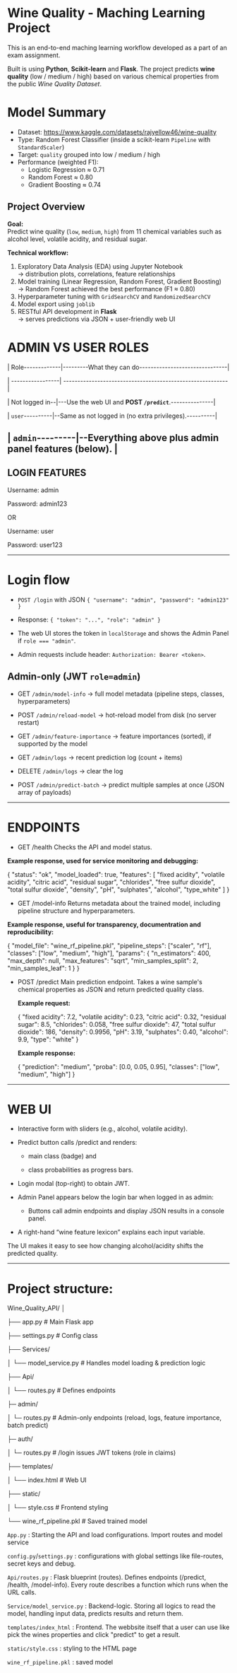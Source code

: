 # Wine Quality - Maching Learning Project

This is an end-to-end maching learning workflow developed as a part of an exam assignment.

Built is using **Python**, **Scikit-learn** and **Flask**. The project predicts **wine quality** (low / medium / high) based on various chemical properties from the public *Wine Quality Dataset*.

# Model Summary

* Dataset: https://www.kaggle.com/datasets/rajyellow46/wine-quality
* Type: Random Forest Classifier (inside a scikit-learn `Pipeline` with `StandardScaler`)
* Target: `quality` grouped into low / medium / high
* Performance (weighted F1):
   * Logistic Regression ≈ 0.71
   * Random Forest ≈ 0.80
   * Gradient Boosting ≈ 0.74


## Project Overview

**Goal:**  
Predict wine quality (`low`, `medium`, `high`) from 11 chemical variables such as alcohol level, volatile acidity, and residual sugar.

**Technical workflow:**
1. Exploratory Data Analysis (EDA) using Jupyter Notebook  
   → distribution plots, correlations, feature relationships  
2. Model training (Linear Regression, Random Forest, Gradient Boosting)  
   → Random Forest achieved the best performance (F1 ≈ 0.80)  
3. Hyperparameter tuning with `GridSearchCV` and `RandomizedSearchCV`  
4. Model export using `joblib`  
5. RESTful API development in **Flask**  
   → serves predictions via JSON + user-friendly web UI

# ADMIN VS USER ROLES

| Role-------------|---------What they can do-------------------------------|
   
| -----------------| ----------------------------------------------------------|

| Not logged in--|---Use the web UI and **POST `/predict`**.---------------|

| `user`----------|--Same as not logged in (no extra privileges).----------|

| `admin`---------|--Everything above **plus** admin panel features (below). |
---------------------------------------------------------------------------------------------------------------------------------------------------------------------------------------------------------------

## LOGIN FEATURES

Username: admin

Password: admin123

OR

Username: user

Password: user123

--------------------------------------------------------------------------------------------------------------------------------------------------------------------------------------------------------------------

# Login flow

* `POST /login` with JSON `{ "username": "admin", "password": "admin123" }`

* Response: `{ "token": "...", "role": "admin" }`

* The web UI stores the token in `localStorage` and shows the Admin Panel if `role === "admin"`.

* Admin requests include header: `Authorization: Bearer <token>`.


## Admin-only (JWT `role=admin`)

* GET `/admin/model-info` → full model metadata (pipeline steps, classes, hyperparameters)

* POST `/admin/reload-model` → hot-reload model from disk (no server restart)

* GET `/admin/feature-importance` → feature importances (sorted), if supported by the model

* GET `/admin/logs` → recent prediction log (count + items)

* DELETE `/admin/logs` → clear the log

* POST `/admin/predict-batch` → predict multiple samples at once (JSON array of payloads)

-----------------------------------------------------------------------------------------------------------------------------------------------------------------------------------------------------------------------
# ENDPOINTS

   * GET /health
  Checks the API and model status.
  
  **Example response, used for service monitoring and debugging:**

   {
  "status": "ok",
  "model_loaded": true,
  "features": [
    "fixed acidity", "volatile acidity", "citric acid",
    "residual sugar", "chlorides", "free sulfur dioxide",
    "total sulfur dioxide", "density", "pH",
    "sulphates", "alcohol", "type_white"
  ]
}

* GET /model-info
Returns metadata about the trained model, including pipeline structure and hyperparameters.

**Example response, useful for transparency, documentration and reproducibility:**

{
  "model_file": "wine_rf_pipeline.pkl",
  "pipeline_steps": ["scaler", "rf"],
  "classes": ["low", "medium", "high"],
  "params": {
    "n_estimators": 400,
    "max_depth": null,
    "max_features": "sqrt",
    "min_samples_split": 2,
    "min_samples_leaf": 1
  }
}


* POST /predict
  Main prediction endpoint. Takes a wine sample's chemical properties as JSON and return predicted quality class.

  **Example request:**

  {
  "fixed acidity": 7.2,
  "volatile acidity": 0.23,
  "citric acid": 0.32,
  "residual sugar": 8.5,
  "chlorides": 0.058,
  "free sulfur dioxide": 47,
  "total sulfur dioxide": 186,
  "density": 0.9956,
  "pH": 3.19,
  "sulphates": 0.40,
  "alcohol": 9.9,
  "type": "white"
}

  **Example response:**

  {
  "prediction": "medium",
  "proba": [0.0, 0.05, 0.95],
  "classes": ["low", "medium", "high"]
}
-----------------------------------------------------------------------------------------------------------------------------------------------------------------------------------------------------------------

# WEB UI

* Interactive form with sliders (e.g., alcohol, volatile acidity).

* Predict button calls /predict and renders:

   * main class (badge) and

   * class probabilities as progress bars.

* Login modal (top-right) to obtain JWT.

* Admin Panel appears below the login bar when logged in as admin:

   * Buttons call admin endpoints and display JSON results in a console panel.

* A right-hand “wine feature lexicon” explains each input variable.

The UI makes it easy to see how changing alcohol/acidity shifts the predicted quality.

---------------------------------------------------------------------------------------------------------------------------------------------------------------------------------------------------------------

# Project structure:

Wine_Quality_API/
│

├── app.py                  # Main Flask app

├── settings.py             # Config class

├── Services/

│   └── model_service.py    # Handles model loading & prediction logic

├── Api/

│   └── routes.py           # Defines endpoints

├─ admin/

│  └─ routes.py               # Admin-only endpoints (reload, logs, feature importance, batch predict)

├─ auth/

│  └─ routes.py               # /login issues JWT tokens (role in claims)

├── templates/

│   └── index.html          # Web UI

├── static/

│   └── style.css           # Frontend styling

└── wine_rf_pipeline.pkl    # Saved trained model



`App.py` : Starting the API and load configurations. Import routes and model service

`config.py`/`settings.py` : configurations with global settings like file-routes, secret keys and debug.

`Api/routes.py` : Flask blueprint (routes). Defines endpoints (/predict, /health, /model-info). Every route describes a function which runs when the URL calls.

`Service/model_service.py` : Backend-logic. Storing all logics to read the model, handling input data, predicts results and return them.

`templates/index_html` : Frontend. The webbsite itself that a user can use like pick the wines properties and click "predict" to get a result. 

`static/style.css` : styling to the HTML page

`wine_rf_pipeline.pkl` : saved model
